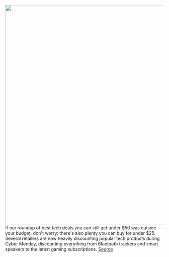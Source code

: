 <img src='https://cdn.vox-cdn.com/thumbor/wpXx8fXZ3-SNVhPPKYdY7oIyFrs=/0x0:1179x1178/1200x800/filters:focal(496x495:684x683)/cdn.vox-cdn.com/uploads/chorus_image/image/70181958/ajohnson_210702_4659_0003_sq.5.jpg' width='700px' /><br/>
If our roundup of best tech deals you can still get under $50 was outside your budget, don't worry: there's also plenty you can buy for under $25. Several retailers are now heavily discounting popular tech products during Cyber Monday, discounting everything from Bluetooth trackers and smart speakers to the latest gaming subscriptions.
<a href='https://www.theverge.com/22796420/black-friday-2021-under-25-tech-deals-cheap-cyber-monday'> Source <a/>